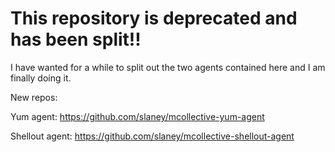# This repository is deprecated and has been split!!

I have wanted for a while to split out the two agents contained here and I am finally doing it.

New repos:

  Yum agent: https://github.com/slaney/mcollective-yum-agent

  Shellout agent: https://github.com/slaney/mcollective-shellout-agent
